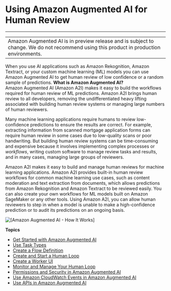 # Using Amazon Augmented AI for Human Review<a name="use-augmented-ai-a2i-human-review-loops"></a>


****  

|  | 
| --- |
|  Amazon Augmented AI is in preview release and is subject to change\. We do not recommend using this product in production environments\. | 

When you use AI applications such as Amazon Rekognition, Amazon Textract, or your custom machine learning \(ML\) models you can use Amazon Augmented AI to get human review of low confidence or a random sample of predictions\.
<a name="what-is-amazon-augmented-ai-a2i"></a>
**What is Amazon Augmented AI?**  
Amazon Augmented AI \(Amazon A2I\) makes it easy to build the workflows required for human review of ML predictions\. Amazon A2I brings human review to all developers, removing the undifferentiated heavy lifting associated with building human review systems or managing large numbers of human reviewers\.

Many machine learning applications require humans to review low\-confidence predictions to ensure the results are correct\. For example, extracting information from scanned mortgage application forms can require human review in some cases due to low\-quality scans or poor handwriting\. But building human review systems can be time\-consuming and expensive because it involves implementing complex processes or *workflows*, writing custom software to manage review tasks and results, and in many cases, managing large groups of reviewers\.

Amazon A2I makes it easy to build and manage human reviews for machine learning applications\. Amazon A2I provides built\-in human review workflows for common machine learning use cases, such as content moderation and text extraction from documents, which allows predictions from Amazon Rekognition and Amazon Textract to be reviewed easily\. You can also create your own workflows for ML models built on Amazon SageMaker or any other tools\. Using Amazon A2I, you can allow human reviewers to step in when a model is unable to make a high\-confidence prediction or to audit its predictions on an ongoing basis\.

![\[Amazon Augmented AI - How It Works\]](http://docs.aws.amazon.com/sagemaker/latest/dg/)

**Topics**
+ [Get Started with Amazon Augmented AI](a2i-getting-started.md)
+ [Use Task Types](a2i-task-types-general.md)
+ [Create a Flow Definition](a2i-create-flow-definition.md)
+ [Create and Start a Human Loop](a2i-start-human-loop.md)
+ [Create a Worker UI](a2i-instructions-overview.md)
+ [Monitor and Manage Your Human Loop](a2i-monitor-humanloop-results.md)
+ [Permissions and Security in Amazon Augmented AI](a2i-permissions-security.md)
+ [Use Amazon CloudWatch Events in Amazon Augmented AI](augmented-ai-cloudwatch-events.md)
+ [Use APIs in Amazon Augmented AI](a2i-api-references.md)